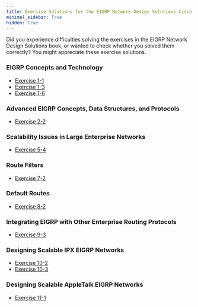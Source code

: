 ```yaml
---
title: Exercise Solutions for the EIGRP Network Design Solutions Cisco Press Book
minimal_sidebar: True
hidden: True
---
```

Did you experience difficulties solving the exercises in the EIGRP Network Design Solutions book, or wanted to check whether you solved them correctly? You might appreciate these exercise solutions.
<!--more-->
### EIGRP Concepts and Technology

* [Exercise 1-1](ex_1_1.html)
* [Exercise 1-3](ex_1_3.html)
* [Exercise 1-6](ex_1_6.html)

### Advanced EIGRP Concepts, Data Structures, and Protocols

* [Exercise 2-2](ex_2_2.html)

### Scalability Issues in Large Enterprise Networks

* [Exercise 5-4](ex_5_4.html)

### Route Filters

* [Exercise 7-2](ex_7_2.html)

### Default Routes

* [Exercise 8-2](ex_8_2.html)

### Integrating EIGRP with Other Enterprise Routing Protocols

* [Exercise 9-3](ex_9_3.html)

### Designing Scalable IPX EIGRP Networks

* [Exercise 10-2](ex_10_2.html)
* [Exercise 10-3](ex_10_3.html)

### Designing Scalable AppleTalk EIGRP Networks

* [Exercise 11-1](ex_11_1.html)
